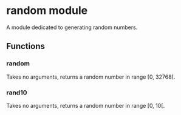 # random module

A module dedicated to generating random numbers.

## Functions

### random

Takes no arguments, returns a random number in range [0, 32768[.

### rand10

Takes no arguments, returns a random number in range [0, 10[.